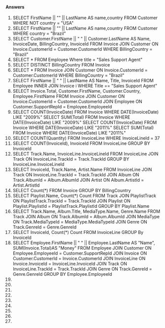 #### Answers

1. SELECT FirstName || "" ||  LastName AS name,country FROM Customer WHERE NOT country = "USA"
2. SELECT FirstName || "" ||  LastName AS name,country FROM Customer WHERE country = "Brazil"
3. SELECT Customer.FirstName || " " || Customer.LastName AS Name, InvoiceDate, BillingCountry, InvoiceId FROM Invoice 
JOIN Customer ON Invoice.CustomerId = Customer.CustomerId
WHERE BillingCountry = "Brazil"
4. SELECT * FROM Employee Where title = "Sales Support Agent"
5. SELECT DISTINCT BillingCountry FROM Invoice
6. SELECT * FROM Invoice 
JOIN Customer ON Invoice.CustomerId = Customer.CustomerId
WHERE BillingCountry = "Brazil"
7. SELECT FirstName || " " || LastName AS Name, Title, InvoiceId FROM Employee 
INNER JOIN Invoice i WHERE Title == "Sales Support Agent" 
8. SELECT Invoice.Total, Customer.FirstName, Customer.Country, Employee.FirstName FROM Invoice 
JOIN Customer ON Invoice.CustomerId = Customer.CustomerId
JOIN Employee ON Customer.SupportRepId = Employee.EmployeeId
9. SELECT COUNT(InvoiceDate) FROM Invoice WHERE DATE(InvoiceDate) LIKE "2009%"
SELECT SUM(Total) FROM Invoice WHERE DATE(InvoiceDate) LIKE "2009%"
SELECT COUNT(InvoiceDate) FROM Invoice WHERE DATE(InvoiceDate) LIKE "2011%"
SELECT SUM(Total) FROM Invoice WHERE DATE(InvoiceDate) LIKE "2011%"
10. SELECT COUNT(Quantity) FROM InvoiceLine WHERE InvoiceLineId = 37
11. SELECT COUNT(InvoiceId), InvoiceId FROM InvoiceLine GROUP BY InvoiceId
12. SELECT Track.Name, InvoiceLine.InvoiceLineId FROM InvoiceLine 
JOIN Track ON InvoiceLine.TrackId = Track.TrackId
GROUP BY InvoiceLine.InvoiceLineId
13. SELECT InvoiceId, Track.Name, Artist.Name FROM InvoiceLine 
JOIN Track ON InvoiceLine.TrackId = Track.TrackId 
JOIN Album ON Track.AlbumId = Album.AlbumId
JOIN Artist ON Album.ArtistId = Artist.ArtistId
14. SELECT Count(*) FROM Invoice
GROUP BY BillingCountry
15. SELECT Playlist.Name, Count(*) Count FROM Track 
JOIN PlaylistTrack ON PlaylistTrack.TrackId = Track.TrackId
JOIN Playlist ON Playlist.PlaylistId = PlaylistTrack.PlaylistId
GROUP BY Playlist.Name
16. SELECT Track.Name, Album.Title, MediaType.Name, Genre.Name FROM Track 
JOIN Album ON Track.AlbumId = Album.AlbumId 
JOIN MediaType ON Track.MediaTypeId = MediaType.MediaTypeId
JOIN Genre ON  Track.GenreId = Genre.GenreId 
17. SELECT InvoiceId, Count(*) Count FROM InvoiceLine 
GROUP By InvoiceId
18. SELECT Employee.FirstName || " " || Employee.LastName AS "Name", SUM(Invoice.Total)AS "Money" FROM Employee
JOIN Customer ON Employee.EmployeeId = Customer.SupportRepId
JOIN Invoice ON Customer.CustomerId = Invoice.CustomerId
JOIN InvoiceLine ON Invoice.InvoiceId = InvoiceLine.InvoiceId
JOIN Track ON InvoiceLine.TrackId = Track.TrackId
JOIN Genre ON Track.GenreId = Genre.GenreId
GROUP BY Employee.EmployeeId
19.
20.
21.
22.
23.
24.
25.
26.
27.
